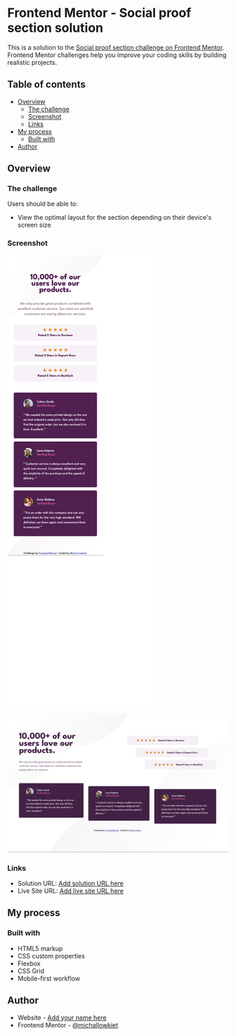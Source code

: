 # Frontend Mentor - Social proof section solution

This is a solution to the
[Social proof section challenge on Frontend Mentor](https://www.frontendmentor.io/challenges/social-proof-section-6e0qTv_bA).
Frontend Mentor challenges help you improve your coding skills by building
realistic projects.

## Table of contents

- [Overview](#overview)
  - [The challenge](#the-challenge)
  - [Screenshot](#screenshot)
  - [Links](#links)
- [My process](#my-process)
  - [Built with](#built-with)
- [Author](#author)

## Overview

### The challenge

Users should be able to:

- View the optimal layout for the section depending on their device's screen
  size

### Screenshot

![](mobile_view.png)

![](desktop_view.png)

### Links

- Solution URL: [Add solution URL here](https://your-solution-url.com)
- Live Site URL: [Add live site URL here](https://your-live-site-url.com)

## My process

### Built with

- HTML5 markup
- CSS custom properties
- Flexbox
- CSS Grid
- Mobile-first workflow

## Author

- Website - [Add your name here](https://www.michallowkiet.com)
- Frontend Mentor -
  [@michallowkiet](https://www.frontendmentor.io/profile/michallowkiet)
